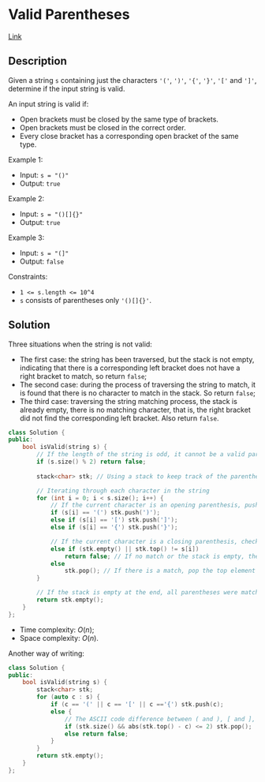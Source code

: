 # Valid Parentheses

[Link](https://leetcode.com/problems/valid-parentheses/description)

## Description

Given a string `s` containing just the characters `'('`, `')'`, `'{'`, `'}'`, `'['` and `']'`, determine if the input string is valid.

An input string is valid if:

- Open brackets must be closed by the same type of brackets.
- Open brackets must be closed in the correct order.
- Every close bracket has a corresponding open bracket of the same type.

Example 1:

- Input: `s = "()"`
- Output: `true`

Example 2:

- Input: `s = "()[]{}"`
- Output: `true`

Example 3:

- Input: `s = "(]"`
- Output: `false`

Constraints:

- `1 <= s.length <= 10^4`
- `s` consists of parentheses only `'()[]{}'`.

## Solution

Three situations when the string is not valid:

- The first case: the string has been traversed, but the stack is not empty, indicating that there is a corresponding left bracket does not have a right bracket to match, so return `false`;
- The second case: during the process of traversing the string to match, it is found that there is no character to match in the stack. So return `false`;
- The third case: traversing the string matching process, the stack is already empty, there is no matching character, that is, the right bracket did not find the corresponding left bracket. Also return `false`.

```C++
class Solution {
public:
    bool isValid(string s) {
        // If the length of the string is odd, it cannot be a valid parentheses sequence
        if (s.size() % 2) return false;
        
        stack<char> stk; // Using a stack to keep track of the parentheses

        // Iterating through each character in the string
        for (int i = 0; i < s.size(); i++) {
            // If the current character is an opening parenthesis, push the corresponding closing one onto the stack
            if (s[i] == '(') stk.push(')');
            else if (s[i] == '[') stk.push(']');
            else if (s[i] == '{') stk.push('}');

            // If the current character is a closing parenthesis, check for matching with the top of the stack
            else if (stk.empty() || stk.top() != s[i]) 
                return false; // If no match or the stack is empty, the string is not valid
            else 
                stk.pop(); // If there is a match, pop the top element from the stack
        }

        // If the stack is empty at the end, all parentheses were matched correctly
        return stk.empty();
    }
};

```

- Time complexity: $O(n)$;
- Space complexity: $O(n)$.

Another way of writing:

```C++
class Solution {
public:
    bool isValid(string s) {
        stack<char> stk;
        for (auto c : s) {
            if (c == '(' || c == '[' || c =='{') stk.push(c);
            else {
                // The ASCII code difference between ( and ), [ and ], { and } is no more than 2.
                if (stk.size() && abs(stk.top() - c) <= 2) stk.pop();
                else return false;
            }
        }
        return stk.empty();
    }
};
```
